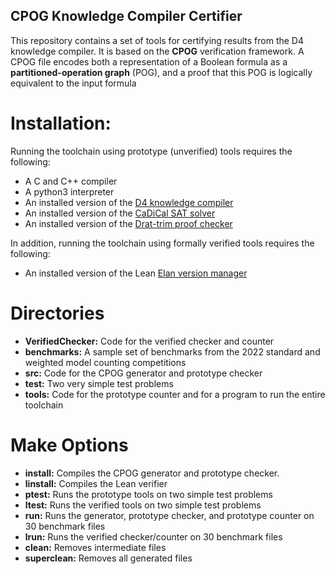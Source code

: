 ## CPOG Knowledge Compiler Certifier

This repository contains a set of tools for certifying results from the D4 knowledge
compiler.  It is based on the **CPOG** verification framework.  A CPOG file
encodes both a representation of a Boolean formula as a
**partitioned-operation graph** (POG), and a proof that this POG is
logically equivalent to the input formula

# Installation:

Running the toolchain using prototype (unverified) tools requires the following:

* A C and C++ compiler
* A python3 interpreter
* An installed version of the [D4 knowledge compiler](https://github.com/crillab/d4)
* An installed version of the [CaDiCal SAT solver](https://github.com/arminbiere/cadical)
* An installed version of the [Drat-trim proof checker](https://github.com/marijnheule/drat-trim)

In addition, running the toolchain using formally verified tools requires the following:

* An installed version of the Lean [Elan version manager](https://github.com/leanprover/elan)

# Directories

* **VerifiedChecker:**
    Code for the verified checker and counter
* **benchmarks:**
    A sample set of benchmarks from the 2022 standard and weighted model counting competitions
* **src:**
    Code for the CPOG generator and prototype checker
* **test:**
    Two very simple test problems
* **tools:**
    Code for the prototype counter and for a program to run the entire toolchain


# Make Options

* **install:**
    Compiles the CPOG generator and prototype checker.
* **linstall:**
    Compiles the Lean verifier
* **ptest:**
    Runs the prototype tools on two simple test problems
* **ltest:**
    Runs the verified tools on two simple test problems
* **run:**
    Runs the generator, prototype checker, and prototype counter on 30 benchmark files
* **lrun:**
    Runs the verified checker/counter on 30 benchmark files
* **clean:**
    Removes intermediate files
* **superclean:**
    Removes all generated files

    